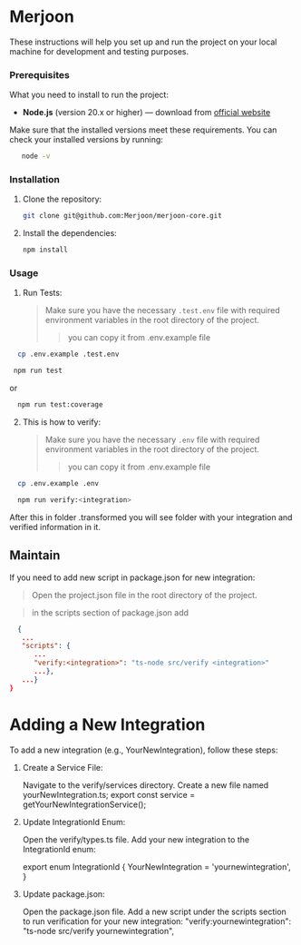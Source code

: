 # Merjoon

These instructions will help you set up and run the project on your local machine for development and testing purposes.

### Prerequisites

What you need to install to run the project:

- **Node.js** (version 20.x or higher) — download from [official website](https://nodejs.org/)

Make sure that the installed versions meet these requirements. You can check your installed versions by running:

```bash
   node -v
   ```
### Installation

1. Clone the repository:

    ```bash
    git clone git@github.com:Merjoon/merjoon-core.git
    ```

2. Install the dependencies:

    ```bash
    npm install
    ```

### Usage

1. Run Tests:
   >Make sure you have the necessary `.test.env` file with required environment variables in the root directory of the project.
   >>you can copy it from .env.example file
```bash      
  cp .env.example .test.env 
```
```bash
 npm run test
```
or

```bash
  npm run test:coverage
```

2. This is how to verify:
   >Make sure you have the necessary `.env` file with required environment variables in the root directory of the project.
    >>you can copy it from .env.example file
```bash      
  cp .env.example .env 
```
```bash
  npm run verify:<integration>
```
After this in folder .transformed you will see folder with your integration and verified information in it.

   
## Maintain
If you need to add new script in package.json for new integration:
   > Open the project.json file in the root directory of the project.

   > in the scripts section of package.json add 
```json
  {
   ...
   "scripts": {
      ...
      "verify:<integration>": "ts-node src/verify <integration>"
      ...},
   ...}
}
```

# Adding a New Integration
To add a new integration (e.g., YourNewIntegration), follow these steps:

1. Create a Service File:

   Navigate to the verify/services directory.
   Create a new file named yourNewIntegration.ts;
   export const service = getYourNewIntegrationService();

2. Update IntegrationId Enum:

   Open the verify/types.ts file.
   Add your new integration to the IntegrationId enum:

   export enum IntegrationId {
   YourNewIntegration = 'yournewintegration',
   }

3. Update package.json:

   Open the package.json file.
   Add a new script under the scripts section to run verification for your new integration:
   "verify:yournewintegration": "ts-node src/verify yournewintegration",
